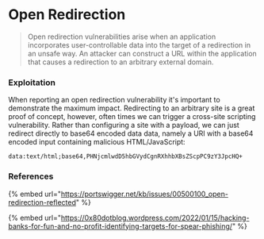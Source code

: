 # Open Redirection

> Open redirection vulnerabilities arise when an application incorporates user-controllable data into the target of a redirection in an unsafe way. An attacker can construct a URL within the application that causes a redirection to an arbitrary external domain.

### Exploitation

When reporting an open redirection vulnerability it's important to demonstrate the maximum impact. Redirecting to an arbitrary site is a great proof of concept, however, often times we can trigger a cross-site scripting vulnerability. Rather than configuring a site with a payload, we can just redirect directly to base64 encoded data data, namely a URI with a base64 encoded input containing malicious HTML/JavaScript:

```
data:text/html;base64,PHNjcmlwdD5hbGVydCgnRXhhbXBsZScpPC9zY3JpcHQ+
```

### References

{% embed url="https://portswigger.net/kb/issues/00500100_open-redirection-reflected" %}

{% embed url="https://0x80dotblog.wordpress.com/2022/01/15/hacking-banks-for-fun-and-no-profit-identifying-targets-for-spear-phishing/" %}
